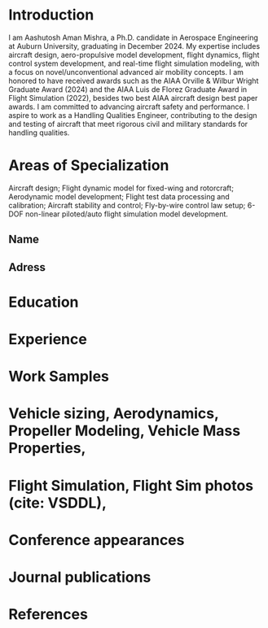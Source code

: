 # Introduction
I am Aashutosh Aman Mishra, a Ph.D. candidate in Aerospace Engineering at Auburn University, graduating in December 2024. My expertise includes aircraft design, aero-propulsive model development, flight dynamics, flight control system development, and real-time flight simulation modeling, with a focus on novel/unconventional advanced air mobility concepts. 
I am honored to have received awards such as the AIAA Orville & Wilbur Wright Graduate Award (2024) and the AIAA Luis de Florez Graduate Award in Flight Simulation (2022), besides two best AIAA aircraft design best paper awards. I am committed to advancing aircraft safety and performance. I aspire to work as a Handling Qualities Engineer, contributing to the design and testing of aircraft that meet rigorous civil and military standards for handling qualities.

# Areas of Specialization
Aircraft design; Flight dynamic model for fixed-wing and rotorcraft; Aerodynamic model development;
Flight test data processing and calibration; Aircraft stability and control; Fly-by-wire
control law setup; 6-DOF non-linear piloted/auto flight simulation model development.
## Name
## Adress
# Education
# Experience
# Work Samples
#  Vehicle sizing, Aerodynamics, Propeller Modeling, Vehicle Mass Properties, 
#  Flight Simulation, Flight Sim photos (cite: VSDDL), 
# Conference appearances
# Journal publications
# References
